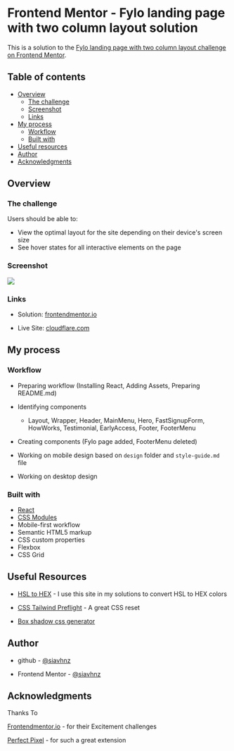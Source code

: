 # Frontend Mentor - Fylo landing page with two column layout solution

This is a solution to the [Fylo landing page with two column layout challenge on Frontend Mentor](https://www.frontendmentor.io/challenges/fylo-landing-page-with-two-column-layout-5ca5ef041e82137ec91a50f5).

## Table of contents

- [Overview](#overview)
  - [The challenge](#the-challenge)
  - [Screenshot](#screenshot)
  - [Links](#links)
- [My process](#my-process)
  - [Workflow](#workflow)
  - [Built with](#built-with)
- [Useful resources](#useful-resources)
- [Author](#author)
- [Acknowledgments](#acknowledgments)

## Overview

### The challenge

Users should be able to:

- View the optimal layout for the site depending on their device's screen size
- See hover states for all interactive elements on the page

### Screenshot

![](./screenshot.jpg)

### Links

- Solution: [frontendmentor.io](https://your-solution-url.com)

- Live Site: [cloudflare.com](https://your-live-site-url.com)

## My process

### Workflow

- Preparing workflow (Installing React, Adding Assets, Preparing README.md)

- Identifying components

  - Layout, Wrapper, Header, MainMenu, Hero, FastSignupForm,
    HowWorks, Testimonial, EarlyAccess, Footer, FooterMenu

- Creating components (Fylo page added, FooterMenu deleted)

- Working on mobile design based on `design` folder and `style-guide.md` file

- Working on desktop design

### Built with

- [React](https://reactjs.org/)
- [CSS Modules](https://create-react-app.dev/docs/adding-a-css-modules-stylesheet)
- Mobile-first workflow
- Semantic HTML5 markup
- CSS custom properties
- Flexbox
- CSS Grid

## Useful Resources

- [HSL to HEX](https://htmlcolors.com/hsl-to-hex) - I use this site in my solutions to convert HSL to HEX colors

- [CSS Tailwind Preflight](https://tailwindcss.com/docs/preflight) - A great CSS reset

- [Box shadow css generator](https://cssgenerator.org/box-shadow-css-generator.html)

## Author

- github - [@siavhnz](https://github.com/siavhnz)

- Frontend Mentor - [@siavhnz](https://www.frontendmentor.io/profile/siavhnz)

## Acknowledgments

Thanks To

[Frontendmentor.io](https://www.frontendmentor.io/challenges) - for their Excitement challenges

[Perfect Pixel](https://chrome.google.com/webstore/detail/perfectpixel-by-welldonec/dkaagdgjmgdmbnecmcefdhjekcoceebi?hl=en) - for such a great extension
